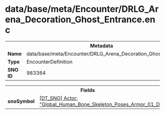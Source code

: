 <h1>data/base/meta/Encounter/DRLG_Arena_Decoration_Ghost_Entrance.enc</h1><table><tr><th colspan="100%">Metadata</th></tr><tr><td><b>Name</b></td><td>data/base/meta/Encounter/DRLG_Arena_Decoration_Ghost_Entrance.enc</td></tr><tr><td><b>Type</b></td><td>EncounterDefinition</td></tr><tr><td><b>SNO ID</b></td><td>983364</td></tr></table>

<table><tr><th colspan="100%">Fields</th></tr><tr><td><b>snoSymbol</b></td><td><a href="..\Actor\Global_Human_Bone_Skeleton_Poses_Armor_01_Dyn.acr.md">[DT_SNO] Actor: "Global_Human_Bone_Skeleton_Poses_Armor_01_Dyn"</a></td></tr></table>

